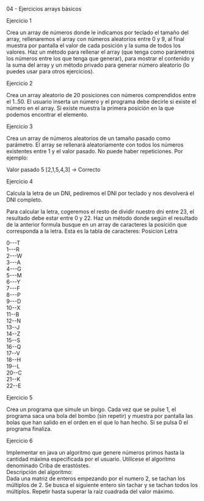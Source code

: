 04 - Ejercicios arrays básicos

Ejercicio 1

Crea un array de números donde le indicamos por teclado el tamaño del array, rellenaremos el array con números aleatorios entre 0 y 9, al final muestra por pantalla el valor de cada posición y la suma de todos los valores. Haz un método para rellenar el array (que tenga como parámetros los números entre los que tenga que generar), para mostrar el contenido y la suma del array y un método privado para generar número aleatorio (lo puedes usar para otros ejercicios).

Ejercicio 2

Crea un array aleatorio de 20 posiciones con números comprendidos entre el 1..50. El usuario inserta un número y el programa debe decirle si existe el número en el array. Si existe muestra la primera posición en la que podemos encontrar el elemento.

Ejercicio 3

Crea un array de números aleatorios de un tamaño pasado como parámetro. El array se rellenará aleatoriamente con todos los números existentes entre 1 y el valor pasado. No puede haber repeticiones. Por ejemplo:

Valor pasado 5
[2,1,5,4,3] -> Correcto

Ejercicio 4

Calcula la letra de un DNI, pediremos el DNI por teclado y nos devolverá el DNI completo.

Para calcular la letra, cogeremos el resto de dividir nuestro dni entre 23, el resultado debe estar entre 0 y 22. Haz un método donde según el resultado de la anterior formula busque en un array de caracteres la posición que corresponda a la letra. Esta es la tabla de caracteres:
Posicion	Letra

0---T<br>
1---R<br>
2---W<br>
3---A<br>
4---G<br>
5---M<br>
6---Y<br>
7---F<br>
8---P<br>
9---D<br>
10--X<br>
11--B<br>
12--N<br>
13--J<br>
14--Z<br>
15--S<br>
16--Q<br>
17--V<br>
18--H<br>
19--L<br>
20--C<br>
21--K<br>
22--E<br>

Ejercicio 5

Crea un programa que simule un bingo. Cada vez que se pulse 1, el programa saca una bola del bombo (sin repetir) y muestra por pantalla las bolas que han salido en el orden en el que lo han hecho. Si se pulsa 0 el programa finaliza.

Ejercicio 6

Implementar en java un algoritmo que genere números primos hasta la cantidad máxima especificada por el usuario. Utilícese el algoritmo denominado Criba de erastóstes.<br>
Descripción del algoritmo:<br>
Dada una matriz de enteros empezando por el numero 2, se tachan los múltiplos de 2. Se busca el siguiente entero sin tachar y se tachan todos los múltiplos. Repetir hasta superar la raiz cuadrada del valor máximo.  
